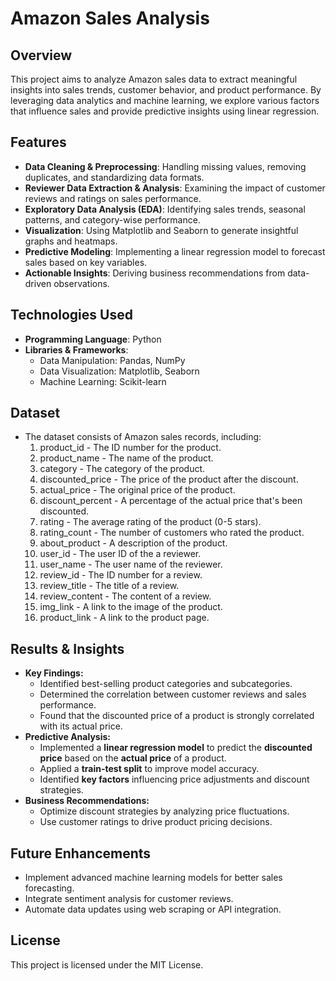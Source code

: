 # Amazon Sales Analysis

## Overview
This project aims to analyze Amazon sales data to extract meaningful insights into sales trends, customer behavior, and product performance. By leveraging data analytics and machine learning, we explore various factors that influence sales and provide predictive insights using linear regression.

## Features
- **Data Cleaning & Preprocessing**: Handling missing values, removing duplicates, and standardizing data formats.
- **Reviewer Data Extraction & Analysis**: Examining the impact of customer reviews and ratings on sales performance.
- **Exploratory Data Analysis (EDA)**: Identifying sales trends, seasonal patterns, and category-wise performance.
- **Visualization**: Using Matplotlib and Seaborn to generate insightful graphs and heatmaps.
- **Predictive Modeling**: Implementing a linear regression model to forecast sales based on key variables.
- **Actionable Insights**: Deriving business recommendations from data-driven observations.

## Technologies Used
- **Programming Language**: Python
- **Libraries & Frameworks**:
  - Data Manipulation: Pandas, NumPy
  - Data Visualization: Matplotlib, Seaborn
  - Machine Learning: Scikit-learn

## Dataset
- The dataset consists of Amazon sales records, including:
  1. product_id - The ID number for the product.
  2. product_name - The name of the product.
  3. category - The category of the product.
  4. discounted_price - The price of the product after the discount.
  5. actual_price - The original price of the product.
  6. discount_percent - A percentage of the actual price that's been discounted.
  7. rating - The average rating of the product (0-5 stars).
  8. rating_count - The number of customers who rated the product.
  9. about_product - A description of the product.
  10. user_id - The user ID of the a reviewer.
  11. user_name - The user name of the reviewer.
  12. review_id - The ID number for a review.
  13. review_title - The title of a review.
  14. review_content - The content of a review.
  15. img_link - A link to the image of the product.
  16. product_link - A link to the product page.

## Results & Insights
- **Key Findings:**
  - Identified best-selling product categories and subcategories.
  - Determined the correlation between customer reviews and sales performance.
  - Found that the discounted price of a product is strongly correlated with its actual price.
- **Predictive Analysis:**
  - Implemented a **linear regression model** to predict the **discounted price** based on the **actual price** of a product.
  - Applied a **train-test split** to improve model accuracy.
  - Identified **key factors** influencing price adjustments and discount strategies.
- **Business Recommendations:**
  - Optimize discount strategies by analyzing price fluctuations.
  - Use customer ratings to drive product pricing decisions.

## Future Enhancements
- Implement advanced machine learning models for better sales forecasting.
- Integrate sentiment analysis for customer reviews.
- Automate data updates using web scraping or API integration.

## License
This project is licensed under the MIT License.

